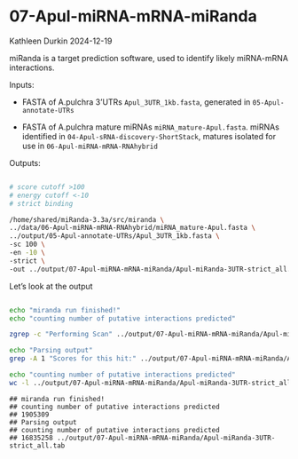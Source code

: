 07-Apul-miRNA-mRNA-miRanda
================
Kathleen Durkin
2024-12-19

miRanda is a target prediction software, used to identify likely
miRNA-mRNA interactions.

Inputs:

- FASTA of A.pulchra 3’UTRs `Apul_3UTR_1kb.fasta`, generated in
  `05-Apul-annotate-UTRs`

- FASTA of A.pulchra mature miRNAs `miRNA_mature-Apul.fasta`. miRNAs
  identified in `04-Apul-sRNA-discovery-ShortStack`, matures isolated
  for use in `06-Apul-miRNA-mRNA-RNAhybrid`

Outputs:

``` bash

# score cutoff >100
# energy cutoff <-10
# strict binding

/home/shared/miRanda-3.3a/src/miranda \
../data/06-Apul-miRNA-mRNA-RNAhybrid/miRNA_mature-Apul.fasta \
../output/05-Apul-annotate-UTRs/Apul_3UTR_1kb.fasta \
-sc 100 \
-en -10 \
-strict \
-out ../output/07-Apul-miRNA-mRNA-miRanda/Apul-miRanda-3UTR-strict_all.tab
```

Let’s look at the output

``` bash

echo "miranda run finished!"
echo "counting number of putative interactions predicted"

zgrep -c "Performing Scan" ../output/07-Apul-miRNA-mRNA-miRanda/Apul-miRanda-3UTR-strict_all.tab

echo "Parsing output"
grep -A 1 "Scores for this hit:" ../output/07-Apul-miRNA-mRNA-miRanda/Apul-miRanda-3UTR-strict_all.tab | sort | grep '>' > ../output/07-Apul-miRNA-mRNA-miRanda/Apul-miRanda-3UTR-strict-parsed.txt

echo "counting number of putative interactions predicted"
wc -l ../output/07-Apul-miRNA-mRNA-miRanda/Apul-miRanda-3UTR-strict_all.tab
```

    ## miranda run finished!
    ## counting number of putative interactions predicted
    ## 1905309
    ## Parsing output
    ## counting number of putative interactions predicted
    ## 16835258 ../output/07-Apul-miRNA-mRNA-miRanda/Apul-miRanda-3UTR-strict_all.tab
